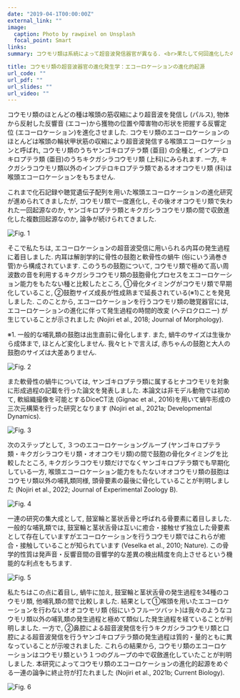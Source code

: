 ```yaml
---
date: "2019-04-1T00:00:00Z"
external_link: ""
image:
  caption: Photo by rawpixel on Unsplash
  focal_point: Smart
links:
summary: コウモリ類は系統によって超音波発信器官が異なる. <br>果たして何回進化したのだろうか？<br><br>-関連論文 (詳しくは本ページ下部のPublicationsを参照ください)-<br>Nojiri et al. 2018 <i><b>Journal of Morphology</b></i><br>Nojiri et al. 2021a <b><i>Developmental Dynamics</i></b><br>Nojiri et al. 2021b <b><i>Current Biology</i></b><br>Nojiri et al. 2022 <b><i>Journal of Experimental Zoology B</i></b>

title: コウモリ類の超音波器官の進化発生学：エコーロケーションの進化的起源
url_code: ""
url_pdf: ""
url_slides: ""
url_video: ""
---
```


コウモリ類のほとんどの種は喉頭の筋収縮により超音波を発信し (パルス), 物体から反射した反響音 (エコー)から獲物の位置や障害物の形状を把握する反響定位 (エコーロケーション)を進化させました. コウモリ類のエコーロケーションのほとんどは喉頭の輪状甲状筋の収縮により超音波発信する喉頭エコーロケーションと呼ばれ, コウモリ類のうちヤンゴキロプテラ類 (亜目) の全種と, インプテロキロプテラ類 (亜目)のうちキクガシラコウモリ類 (上科)にみられます. 一方, キクガシラコウモリ類以外のインプテロキロプテラ類であるオオコウモリ類 (科)は喉頭エコーロケーションをもちません.

これまで化石記録や聴覚遺伝子配列を用いた喉頭エコーロケーションの進化研究が進められてきましたが, コウモリ類で一度進化し, その後オオコウモリ類で失われた一回起源なのか, ヤンゴキロプテラ類とキクガシラコウモリ類の間で収斂進化した複数回起源なのか, 論争が続けられてきました.

<img src="Fig. 1.jpg" alt="Fig. 1">

そこで私たちは, エコーロケーションの超音波受信に用いられる内耳の発生過程に着目しました. 内耳は解剖学的に骨性の鼓胞と軟骨性の蝸牛 (俗にいう渦巻き管)から構成されています. このうちの鼓胞について, コウモリ類で極めて高い周波数の音を利用するキクガシラコウモリ類の鼓胞骨化プロセスをエコーロケーション能力をもたない種と比較したところ, ①骨化タイミングがコウモリ類で早期化していること, ②鼓胞サイズ成長が性成熟まで延長されている(※1)ことを発見しました. このことから, エコーロケーションを行うコウモリ類の聴覚器官には, エコーロケーションの進化に伴って発生過程の時間的改変 (ヘテロクロニー) が生じていることが示されました (Nojiri et al., 2018; Journal of Morphology).

※1. 一般的な哺乳類の鼓胞は出生直前に骨化します. また, 蝸牛のサイズは生後から成体まで, ほとんど変化しません. 我々ヒトで言えば, 赤ちゃんの鼓胞と大人の鼓胞のサイズは大差ありません.

<img src="Fig. 2.jpg" alt="Fig. 2">

また軟骨性の蝸牛については, ヤンゴキロプテラ類に属するヒナコウモリを対象に形成過程の記載を行った論文を発表しました. 本論文は非モデル動物では初めて, 軟組織撮像を可能とするDiceCT法 (Gignac et al., 2016)を用いて蝸牛形成の三次元構築を行った研究となります (Nojiri et al., 2021a; Developmental Dynamics).

<img src="Fig. 3.jpg" alt="Fig. 3">

次のステップとして, ３つのエコーロケーショングループ (ヤンゴキロプテラ類・キクガシラコウモリ類・オオコウモリ類)の間で鼓胞の骨化タイミングを比較したところ, キクガシラコウモリ類だけでなくヤンゴキロプテラ類でも早期化している一方, 喉頭エコーロケーション能力をもたないオオコウモリ類の鼓胞はコウモリ類以外の哺乳類同様, 頭骨要素の最後に骨化していることが判明しました
(Nojiri et al., 2022; Journal of Experimental Zoology B).

<img src="Fig. 4.jpg" alt="Fig. 4">

一連の研究の集大成として, 鼓室輪と茎状舌骨と呼ばれる骨要素に着目しました. 一般的な哺乳類では, 鼓室輪と茎状舌骨は互いに癒合・接触せず独立した骨要素として存在していますがエコーロケーションを行うコウモリ類ではこれらが癒合・接触していることが知られています (Veselka et al., 2010; Nature). この骨学的性質は発声音・反響音間の音響学的な差異の検出精度を向上させるという機能的な利点をもちます.

<img src="Fig. 5.jpg" alt="Fig. 5">

私たちはこの点に着目し, 蝸牛に加え, 鼓室輪と茎状舌骨の発生過程を34種のコウモリ類, 他哺乳類の間で比較しました. 結果として①喉頭を用いたエコーロケーションを行わないオオコウモリ類 (俗にいうフルーツバット)は我々のようなコウモリ類以外の哺乳類の発生過程と極めて類似した発生過程を経ていることが判明しました. 一方で, ②鼻腔による超音波発信を行うキクガシラコウモリ類と口腔による超音波発信を行うヤンゴキロプテラ類の発生過程は質的・量的ともに異なっていることが示唆されました. これらの結果から, コウモリ類のエコーロケーションはコウモリ類という１つのグループの中で収斂進化していたことが判明しました. 本研究によってコウモリ類のエコーロケーションの進化的起源をめぐる一連の論争に終止符が打たれました (Nojiri et al., 2021b; Current Biology).

<img src="Fig. 6.jpg" alt="Fig. 6">


